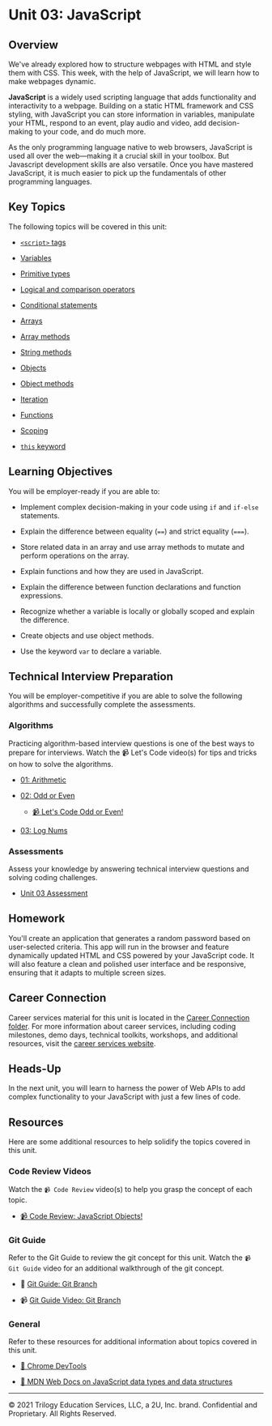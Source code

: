 # Unit 03: JavaScript

## Overview

We've already explored how to structure webpages with HTML and style them with CSS. This week, with the help of JavaScript, we will learn how to make webpages dynamic.

**JavaScript** is a widely used scripting language that adds functionality and interactivity to a webpage. Building on a static HTML framework and CSS styling, with JavaScript you can store information in variables, manipulate your HTML, respond to an event, play audio and video, add decision-making to your code, and do much more.

As the only programming language native to web browsers, JavaScript is used all over the web&mdash;making it a crucial skill in your toolbox. But Javascript development skills are also versatile. Once you have mastered JavaScript, it is much easier to pick up the fundamentals of other programming languages.

## Key Topics

The following topics will be covered in this unit:

- [`<script>` tags](https://developer.mozilla.org/en-US/docs/Web/HTML/Element/script)

- [Variables](https://developer.mozilla.org/en-US/docs/Web/JavaScript/Reference/Statements/var)

- [Primitive types](https://developer.mozilla.org/en-US/docs/Glossary/Primitive)

- [Logical and comparison operators](https://developer.mozilla.org/en-US/docs/Web/JavaScript/Guide/Expressions_and_Operators)

- [Conditional statements](https://developer.mozilla.org/en-US/docs/Web/JavaScript/Reference/Statements/if...else)

- [Arrays](https://developer.mozilla.org/en-US/docs/Web/JavaScript/Reference/Global_Objects/Array)

- [Array methods](https://developer.mozilla.org/en-US/docs/Web/JavaScript/Reference/Global_Objects/Array#Instance_methods)

- [String methods](https://developer.mozilla.org/en-US/docs/Web/JavaScript/Reference/Global_Objects/String#Instance_methods)

- [Objects](https://developer.mozilla.org/en-US/docs/Web/JavaScript/Reference/Global_Objects/Object)

- [Object methods](https://developer.mozilla.org/en-US/docs/Web/JavaScript/Guide/Working_with_Objects#Defining_methods)

- [Iteration](https://developer.mozilla.org/en-US/docs/Web/JavaScript/Guide/Loops_and_iteration)

- [Functions](https://developer.mozilla.org/en-US/docs/Web/JavaScript/Guide/Functions)

- [Scoping](https://developer.mozilla.org/en-US/docs/Web/JavaScript/Guide/Grammar_and_types#Variable_scope)

- [`this` keyword](https://developer.mozilla.org/en-US/docs/Web/JavaScript/Reference/Operators/this)

## Learning Objectives

You will be employer-ready if you are able to:

- Implement complex decision-making in your code using `if` and `if-else` statements.

- Explain the difference between equality (`==`) and strict equality (`===`).

- Store related data in an array and use array methods to mutate and perform operations on the array.

- Explain functions and how they are used in JavaScript.

- Explain the difference between function declarations and function expressions.

- Recognize whether a variable is locally or globally scoped and explain the difference.

- Create objects and use object methods.

- Use the keyword `var` to declare a variable.

## Technical Interview Preparation

You will be employer-competitive if you are able to solve the following algorithms and successfully complete the assessments.

### Algorithms

Practicing algorithm-based interview questions is one of the best ways to prepare for interviews. Watch the 📹 Let's Code video(s) for tips and tricks on how to solve the algorithms.

- [01: Arithmetic](03-Algorithms/01-arithmetic)

- [02: Odd or Even](03-Algorithms/02-odd-or-even)

  - [📹 Let's Code Odd or Even!](https://2u-20.wistia.com/medias/bnqjr1owj7)

- [03: Log Nums](03-Algorithms/03-log-nums)

### Assessments

Assess your knowledge by answering technical interview questions and solving coding challenges.

- [Unit 03 Assessment](https://forms.gle/WQNAEujgFBVm6kc79)

## Homework

You'll create an application that generates a random password based on user-selected criteria. This app will run in the browser and feature dynamically updated HTML and CSS powered by your JavaScript code. It will also feature a clean and polished user interface and be responsive, ensuring that it adapts to multiple screen sizes.

## Career Connection

Career services material for this unit is located in the [Career Connection folder](04-Career-Connection/README.md). For more information about career services, including coding milestones, demo days, technical toolkits, workshops, and additional resources, visit the [career services website](https://careernetwork.2u.com/?utm_medium=Academics&utm_source=boot_camp/).

## Heads-Up

In the next unit, you will learn to harness the power of Web APIs to add complex functionality to your JavaScript with just a few lines of code.

## Resources

Here are some additional resources to help solidify the topics covered in this unit.

### Code Review Videos

Watch the `📹 Code Review` video(s) to help you grasp the concept of each topic.

- [📹 Code Review: JavaScript Objects!](https://2u-20.wistia.com/medias/iaiw7q7fkw)

### Git Guide

Refer to the Git Guide to review the git concept for this unit. Watch the `📹 Git Guide` video for an additional walkthrough of the git concept.

- 📖 [Git Guide: Git Branch](./01-Activities/27-Evr_Git-Branch)

- 📹 [Git Guide Video: Git Branch](https://2u-20.wistia.com/medias/73tr86ngck)

### General

Refer to these resources for additional information about topics covered in this unit.

- [📖 Chrome DevTools](https://developers.google.com/web/tools/chrome-devtools/open)

- [📖 MDN Web Docs on JavaScript data types and data structures](https://developer.mozilla.org/en-US/docs/Web/JavaScript/Data_structures)

---

© 2021 Trilogy Education Services, LLC, a 2U, Inc. brand. Confidential and Proprietary. All Rights Reserved.
